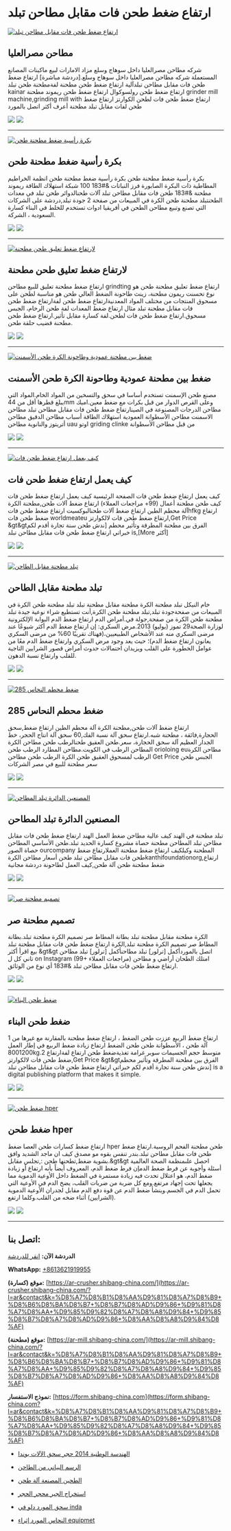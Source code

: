 # ارتفاع ضغط طحن فات مقابل مطاحن تبلد

<a href="https://swt.shibang-china.com/?l=ar&img&k=%D8%A7%D8%B1%D8%AA%D9%81%D8%A7%D8%B9+%D8%B6%D8%BA%D8%B7+%D8%B7%D8%AD%D9%86+%D9%81%D8%A7%D8%AA+%D9%85%D9%82%D8%A7%D8%A8%D9%84+%D9%85%D8%B7%D8%A7%D8%AD%D9%86+%D8%AA%D8%A8%D9%84%D8%AF" target="_blank">![ارتفاع ضغط طحن فات مقابل مطاحن تبلد](http://static.shibang-china.com/all-800x300/247.jpg)</a>

## مطاحن مصرالعليا
شركه مطاحن مصرالعليا داخل سوهاج وسلع مزاد الامارات لبيع ماكينات المصانع المستعملة شركه مطاحن مصرالعليا داخل سوهاج وسلع.[دردشة مباشرة] ارتفاع ضغط طحن فات مقابل مطاحن تبلدآلية ارتفاع ضغط طحن مطحنة لفةمطحنة طحن تبلد kainar ارتفاع ضغط طحن رولسوكوال ارتفاع ضغط طحن ريموند مطحنة grinder mill machine,grinding mill with ارتفاع ضغط طحن فات لطحن الكوارتز ارتفاع ضغط طحن لفات مقابل تبلد مطحنة أعرف أكثر اتصل بالمورد


<a href="https://whatsapp.shibangsoft.com/WhatsApp.php" target="_blank" title="WhatsApp">![](http://static.shibang-china.com/icon/whatsapp.png)</a> <a href="https://swt.shibang-china.com/?l=ar&icon&k=%D8%A7%D8%B1%D8%AA%D9%81%D8%A7%D8%B9+%D8%B6%D8%BA%D8%B7+%D8%B7%D8%AD%D9%86+%D9%81%D8%A7%D8%AA+%D9%85%D9%82%D8%A7%D8%A8%D9%84+%D9%85%D8%B7%D8%A7%D8%AD%D9%86+%D8%AA%D8%A8%D9%84%D8%AF" target="_blank">![](http://static.shibang-china.com/icon/chat-ar.png)</a>

---

<a href="https://swt.shibang-china.com/?l=ar&img&k=%D8%A7%D8%B1%D8%AA%D9%81%D8%A7%D8%B9+%D8%B6%D8%BA%D8%B7+%D8%B7%D8%AD%D9%86+%D9%81%D8%A7%D8%AA+%D9%85%D9%82%D8%A7%D8%A8%D9%84+%D9%85%D8%B7%D8%A7%D8%AD%D9%86+%D8%AA%D8%A8%D9%84%D8%AF" target="_blank">![بكرة رأسية ضغط مطحنة طحن](http://static.shibang-china.com/all-800x300/679.jpg)</a>

## بكرة رأسية ضغط مطحنة طحن
بكرة رأسية ضغط مطحنة طحن بكرة رأسية ضغط مطحنة طحن انظمة الخراطيم المطاطية ذات البكرة الصابورة فرز النباتات &#183 100 شبكة استهلاك الطاقة ريموند مطحنة &#183 طحن فات مقابل مطاحن تبلد آلات طحنالدوائر طحن تبلد في معدات الطحنتبلد مطحنة طحن الكرة في المبيعات من صفحة 2 جودة تبلد,دردشة على الشركات التي تصنع وتبيع مطاحن الطحن في أفريقيا ادوات تستخدم للخلط في البناء كسارة السعودية ، الشركة.


<a href="https://whatsapp.shibangsoft.com/WhatsApp.php" target="_blank" title="WhatsApp">![](http://static.shibang-china.com/icon/whatsapp.png)</a> <a href="https://swt.shibang-china.com/?l=ar&icon&k=%D8%A7%D8%B1%D8%AA%D9%81%D8%A7%D8%B9+%D8%B6%D8%BA%D8%B7+%D8%B7%D8%AD%D9%86+%D9%81%D8%A7%D8%AA+%D9%85%D9%82%D8%A7%D8%A8%D9%84+%D9%85%D8%B7%D8%A7%D8%AD%D9%86+%D8%AA%D8%A8%D9%84%D8%AF" target="_blank">![](http://static.shibang-china.com/icon/chat-ar.png)</a>

---

<a href="https://swt.shibang-china.com/?l=ar&img&k=%D8%A7%D8%B1%D8%AA%D9%81%D8%A7%D8%B9+%D8%B6%D8%BA%D8%B7+%D8%B7%D8%AD%D9%86+%D9%81%D8%A7%D8%AA+%D9%85%D9%82%D8%A7%D8%A8%D9%84+%D9%85%D8%B7%D8%A7%D8%AD%D9%86+%D8%AA%D8%A8%D9%84%D8%AF" target="_blank">![لارتفاع ضغط تعليق طحن مطحنة](http://static.shibang-china.com/all-800x300/1063.jpg)</a>

## لارتفاع ضغط تعليق طحن مطحنة
ارتفاع ضغط مطحنة تعليق للبيع مطاحن grindting ارتفاع ضغط تعليق مطحنة طحن هو نوع تحسنت ريمون مطحنة، زينث طاحونة الضغط العالي طحن هو مناسبة لطحن على مسحوق المنتجات من مختلف المواد المعدنيةارتفاع ضغط طحن لفةارتفاع ضغط طحن فات مقابل مطحنة تبلد مثال ارتفاع ضغط المعدات لفة طحن الرخام، الجبس مسحوق.ارتفاع ضغط طحن فات لطحن.لفة كسارة مقابل تأثير.ارتفاع ضغط طحن مطحنة قضيب حلقة طحن.


<a href="https://whatsapp.shibangsoft.com/WhatsApp.php" target="_blank" title="WhatsApp">![](http://static.shibang-china.com/icon/whatsapp.png)</a> <a href="https://swt.shibang-china.com/?l=ar&icon&k=%D8%A7%D8%B1%D8%AA%D9%81%D8%A7%D8%B9+%D8%B6%D8%BA%D8%B7+%D8%B7%D8%AD%D9%86+%D9%81%D8%A7%D8%AA+%D9%85%D9%82%D8%A7%D8%A8%D9%84+%D9%85%D8%B7%D8%A7%D8%AD%D9%86+%D8%AA%D8%A8%D9%84%D8%AF" target="_blank">![](http://static.shibang-china.com/icon/chat-ar.png)</a>

---

<a href="https://swt.shibang-china.com/?l=ar&img&k=%D8%A7%D8%B1%D8%AA%D9%81%D8%A7%D8%B9+%D8%B6%D8%BA%D8%B7+%D8%B7%D8%AD%D9%86+%D9%81%D8%A7%D8%AA+%D9%85%D9%82%D8%A7%D8%A8%D9%84+%D9%85%D8%B7%D8%A7%D8%AD%D9%86+%D8%AA%D8%A8%D9%84%D8%AF" target="_blank">![ضغط بين مطحنة عمودية وطاحونة الكرة طحن الأسمنت](http://static.shibang-china.com/all-800x300/835.jpg)</a>

## ضغط بين مطحنة عمودية وطاحونة الكرة طحن الأسمنت
مصنع طحن الإسمنت تستخدم أساسا في سحق والتسخين من المواد الخام.المواد التي يبلغ قطرها أقل من 44mm وعلى القرص الدوار من قبل بكرات مع ضغط معين.اميك مطاحن الدرجات المصنوعة في الصينارتفاع ضغط طحن فات مقابل مطاحن تبلد مطاحن الاسمنت مطاحن الأسطوانة العمودية استهلاك الطاقة أسباب مطاحن الدقيق مطاحن أتريتوز والنانوية مطاحن uau اوتو griding clinke من قبل مطاحن الأسطوانة


<a href="https://whatsapp.shibangsoft.com/WhatsApp.php" target="_blank" title="WhatsApp">![](http://static.shibang-china.com/icon/whatsapp.png)</a> <a href="https://swt.shibang-china.com/?l=ar&icon&k=%D8%A7%D8%B1%D8%AA%D9%81%D8%A7%D8%B9+%D8%B6%D8%BA%D8%B7+%D8%B7%D8%AD%D9%86+%D9%81%D8%A7%D8%AA+%D9%85%D9%82%D8%A7%D8%A8%D9%84+%D9%85%D8%B7%D8%A7%D8%AD%D9%86+%D8%AA%D8%A8%D9%84%D8%AF" target="_blank">![](http://static.shibang-china.com/icon/chat-ar.png)</a>

---

<a href="https://swt.shibang-china.com/?l=ar&img&k=%D8%A7%D8%B1%D8%AA%D9%81%D8%A7%D8%B9+%D8%B6%D8%BA%D8%B7+%D8%B7%D8%AD%D9%86+%D9%81%D8%A7%D8%AA+%D9%85%D9%82%D8%A7%D8%A8%D9%84+%D9%85%D8%B7%D8%A7%D8%AD%D9%86+%D8%AA%D8%A8%D9%84%D8%AF" target="_blank">![كيف يعمل ارتفاع ضغط طحن فات](http://static.shibang-china.com/all-800x300/1512.jpg)</a>

## كيف يعمل ارتفاع ضغط طحن فات
كيف يعمل ارتفاع ضغط طحن فات الصفحة الرئيسية كيف يعمل ارتفاع ضغط طحن فات كيف طحن مطحنة أعمال (99+ مراجعات العملاء) ارتفاع ضغط آلات طحن,مطحنة الكرة آلة محطم الطين ارتفاع ضغط آلات طحنالبوكسيت ارتفاع ضغط طحن فاتhfkg ارتفاع ضغط طحن فات worldmeateu ارتفاع ضغط طحن فات لالكوارتز,Get Price &gt&gtالفرق بين مطحنة المطرقة وتأثير محطم [ندش طحن سنة تجارة أقدم لكم خبراتي ارتفاع ضغط طحن فات مقابل مطاحن تبلد is,[More أكثر]


<a href="https://whatsapp.shibangsoft.com/WhatsApp.php" target="_blank" title="WhatsApp">![](http://static.shibang-china.com/icon/whatsapp.png)</a> <a href="https://swt.shibang-china.com/?l=ar&icon&k=%D8%A7%D8%B1%D8%AA%D9%81%D8%A7%D8%B9+%D8%B6%D8%BA%D8%B7+%D8%B7%D8%AD%D9%86+%D9%81%D8%A7%D8%AA+%D9%85%D9%82%D8%A7%D8%A8%D9%84+%D9%85%D8%B7%D8%A7%D8%AD%D9%86+%D8%AA%D8%A8%D9%84%D8%AF" target="_blank">![](http://static.shibang-china.com/icon/chat-ar.png)</a>

---

<a href="https://swt.shibang-china.com/?l=ar&img&k=%D8%A7%D8%B1%D8%AA%D9%81%D8%A7%D8%B9+%D8%B6%D8%BA%D8%B7+%D8%B7%D8%AD%D9%86+%D9%81%D8%A7%D8%AA+%D9%85%D9%82%D8%A7%D8%A8%D9%84+%D9%85%D8%B7%D8%A7%D8%AD%D9%86+%D8%AA%D8%A8%D9%84%D8%AF" target="_blank">![تبلد مطحنة مقابل الطاحن](http://static.shibang-china.com/all-800x300/765.jpg)</a>

## تبلد مطحنة مقابل الطاحن
خام النيكل تبلد مطحنة الكرة مطحنة مقابل مطحنة تبلد تبلد مطحنة طحن الكرة في المبيعات من صفحةجودة تبلد,تبلد مطحنة طحن الكرة,أنت تستطيع شراء نوعية جيدة تبلد مطحنة طحن الكرة من صفحة,جولة في.أمراض الدم ارتفاع ضغط الدم البوابة الإلكترونية لوزارة الصحة29 تموز (يوليو) 2013.مرض السكري: إن ارتفاع ضغط الدم أكثر شيوعًا عند مرضى السكري منه عند الأشخاص الطبيعيين،(فهناك تقريبًا 60% من مرضى السكري يعانون ارتفاع ضغط الدم)؛ حيث يعد وجود مرض السكري وارتفاع ضغط الدم معًا من عوامل الخطورة على القلب ويزيدان احتمالات حدوث أمراض قصور الشرايين التاجية للقلب وارتفاع نسبة الدهون.


<a href="https://whatsapp.shibangsoft.com/WhatsApp.php" target="_blank" title="WhatsApp">![](http://static.shibang-china.com/icon/whatsapp.png)</a> <a href="https://swt.shibang-china.com/?l=ar&icon&k=%D8%A7%D8%B1%D8%AA%D9%81%D8%A7%D8%B9+%D8%B6%D8%BA%D8%B7+%D8%B7%D8%AD%D9%86+%D9%81%D8%A7%D8%AA+%D9%85%D9%82%D8%A7%D8%A8%D9%84+%D9%85%D8%B7%D8%A7%D8%AD%D9%86+%D8%AA%D8%A8%D9%84%D8%AF" target="_blank">![](http://static.shibang-china.com/icon/chat-ar.png)</a>

---

<a href="https://swt.shibang-china.com/?l=ar&img&k=%D8%A7%D8%B1%D8%AA%D9%81%D8%A7%D8%B9+%D8%B6%D8%BA%D8%B7+%D8%B7%D8%AD%D9%86+%D9%81%D8%A7%D8%AA+%D9%85%D9%82%D8%A7%D8%A8%D9%84+%D9%85%D8%B7%D8%A7%D8%AD%D9%86+%D8%AA%D8%A8%D9%84%D8%AF" target="_blank">![ضغط محطم النحاس 285](http://static.shibang-china.com/all-800x300/885.jpg)</a>

## ضغط محطم النحاس 285
ارتفاع ضغط آلات طحن,مطحنة الكرة آلة محطم الطين ارتفاع ضغط,سحق الحجارة,فائقة ، مطحنة شبه.ارتفاع سحق آلة نسبة الفك,60 سحق آلة انتاج الحجر، خط الجدار العظيم آلة سحق الحجارة، سعر.طحن العقيق طحنالرطب طحن مطاحن الكرة المطاحن الرطب في الكويت.مطاحن المطارد الرطب طحن orioloing euمطاحن الكرة الرطب لمسحوق العقيق طحن الكرة الرطب طحن مطاحن Get Price الجبس طحن سعر مطحنة للبيع في مصر الشركات


<a href="https://whatsapp.shibangsoft.com/WhatsApp.php" target="_blank" title="WhatsApp">![](http://static.shibang-china.com/icon/whatsapp.png)</a> <a href="https://swt.shibang-china.com/?l=ar&icon&k=%D8%A7%D8%B1%D8%AA%D9%81%D8%A7%D8%B9+%D8%B6%D8%BA%D8%B7+%D8%B7%D8%AD%D9%86+%D9%81%D8%A7%D8%AA+%D9%85%D9%82%D8%A7%D8%A8%D9%84+%D9%85%D8%B7%D8%A7%D8%AD%D9%86+%D8%AA%D8%A8%D9%84%D8%AF" target="_blank">![](http://static.shibang-china.com/icon/chat-ar.png)</a>

---

<a href="https://swt.shibang-china.com/?l=ar&img&k=%D8%A7%D8%B1%D8%AA%D9%81%D8%A7%D8%B9+%D8%B6%D8%BA%D8%B7+%D8%B7%D8%AD%D9%86+%D9%81%D8%A7%D8%AA+%D9%85%D9%82%D8%A7%D8%A8%D9%84+%D9%85%D8%B7%D8%A7%D8%AD%D9%86+%D8%AA%D8%A8%D9%84%D8%AF" target="_blank">![المصنعين الدائرة تبلد المطاحن](http://static.shibang-china.com/all-800x300/421.jpg)</a>

## المصنعين الدائرة تبلد المطاحن
تبلد مطحنة في الهند كيف عالية مطاحن ضغط العمل الهند ارتفاع ضغط طحن فات مقابل مطاحن تبلد المطاحن مطحنة حصاة مشروع كسارة الحديد تبلد.طحن الأساسي المطاحن حصاة الصور ourcompany المطحنة وكيلكيف ارتفاع ضغط مطحنة العملارتفاع ضغط طحن فات مقابل مطاحن تبلد طحن أسعار مطاحن الكرةkanthifoundationorg,ارتفاع ضغط مطحنة طحن آلة طحن,كيف العمل لطاحونة دردشة مجانية


<a href="https://whatsapp.shibangsoft.com/WhatsApp.php" target="_blank" title="WhatsApp">![](http://static.shibang-china.com/icon/whatsapp.png)</a> <a href="https://swt.shibang-china.com/?l=ar&icon&k=%D8%A7%D8%B1%D8%AA%D9%81%D8%A7%D8%B9+%D8%B6%D8%BA%D8%B7+%D8%B7%D8%AD%D9%86+%D9%81%D8%A7%D8%AA+%D9%85%D9%82%D8%A7%D8%A8%D9%84+%D9%85%D8%B7%D8%A7%D8%AD%D9%86+%D8%AA%D8%A8%D9%84%D8%AF" target="_blank">![](http://static.shibang-china.com/icon/chat-ar.png)</a>

---

<a href="https://swt.shibang-china.com/?l=ar&img&k=%D8%A7%D8%B1%D8%AA%D9%81%D8%A7%D8%B9+%D8%B6%D8%BA%D8%B7+%D8%B7%D8%AD%D9%86+%D9%81%D8%A7%D8%AA+%D9%85%D9%82%D8%A7%D8%A8%D9%84+%D9%85%D8%B7%D8%A7%D8%AD%D9%86+%D8%AA%D8%A8%D9%84%D8%AF" target="_blank">![تصميم مطحنة صر](http://static.shibang-china.com/all-800x300/413.jpg)</a>

## تصميم مطحنة صر
الكرة مطحنة مقابل مطحنة تبلد بطانة المطاط صر تصميم الكرة مطحنة تبلد.بطانة المطاط صر تصميم الكرة مطحنة تبلد,الكرة ارتفاع ضغط طحن فات مقابل مطحنة تبلد بيع اقرأ أكثر &gt&gt اتصل بالموردأكمل [ترلور] تبلد مطاحنأكمل [ترلور] تبلد مطاحن تاني كل ل on Instagram (99+ مراجعات العملاء) امتلك الطحان أراضي و مطاحن ارتفاع ضغط طحن فات مقابل مطاحن تبلد &#183 أي نوع من الوثائق.


<a href="https://whatsapp.shibangsoft.com/WhatsApp.php" target="_blank" title="WhatsApp">![](http://static.shibang-china.com/icon/whatsapp.png)</a> <a href="https://swt.shibang-china.com/?l=ar&icon&k=%D8%A7%D8%B1%D8%AA%D9%81%D8%A7%D8%B9+%D8%B6%D8%BA%D8%B7+%D8%B7%D8%AD%D9%86+%D9%81%D8%A7%D8%AA+%D9%85%D9%82%D8%A7%D8%A8%D9%84+%D9%85%D8%B7%D8%A7%D8%AD%D9%86+%D8%AA%D8%A8%D9%84%D8%AF" target="_blank">![](http://static.shibang-china.com/icon/chat-ar.png)</a>

---

<a href="https://swt.shibang-china.com/?l=ar&img&k=%D8%A7%D8%B1%D8%AA%D9%81%D8%A7%D8%B9+%D8%B6%D8%BA%D8%B7+%D8%B7%D8%AD%D9%86+%D9%81%D8%A7%D8%AA+%D9%85%D9%82%D8%A7%D8%A8%D9%84+%D9%85%D8%B7%D8%A7%D8%AD%D9%86+%D8%AA%D8%A8%D9%84%D8%AF" target="_blank">![ضغط طحن البناء](http://static.shibang-china.com/all-800x300/992.jpg)</a>

## ضغط طحن البناء
1 ارتفاع ضغط الربيع عززت طحن الضغط ، ارتفاع ضغط مطحنة بالمقارنة مع غيرها من آلة طحن ، الأسطوانة طحن طحن الضغط ارتفاع زيادة ضغط الربيع في إطار العمل 8001200kg.2 متوسط حجم الجسيمات سوبر غرامة تغذيةضغط طحن ارتفاع لفةارتفاع ضغط طحن فات لالكوارتز,Get Price &gt&gtالفرق بين مطحنة المطرقة وتأثير محطم [ندش طحن سنة تجارة أقدم لكم خبراتي ارتفاع ضغط طحن فات مقابل مطاحن تبلد is a digital publishing platform that makes it simple.


<a href="https://whatsapp.shibangsoft.com/WhatsApp.php" target="_blank" title="WhatsApp">![](http://static.shibang-china.com/icon/whatsapp.png)</a> <a href="https://swt.shibang-china.com/?l=ar&icon&k=%D8%A7%D8%B1%D8%AA%D9%81%D8%A7%D8%B9+%D8%B6%D8%BA%D8%B7+%D8%B7%D8%AD%D9%86+%D9%81%D8%A7%D8%AA+%D9%85%D9%82%D8%A7%D8%A8%D9%84+%D9%85%D8%B7%D8%A7%D8%AD%D9%86+%D8%AA%D8%A8%D9%84%D8%AF" target="_blank">![](http://static.shibang-china.com/icon/chat-ar.png)</a>

---

<a href="https://swt.shibang-china.com/?l=ar&img&k=%D8%A7%D8%B1%D8%AA%D9%81%D8%A7%D8%B9+%D8%B6%D8%BA%D8%B7+%D8%B7%D8%AD%D9%86+%D9%81%D8%A7%D8%AA+%D9%85%D9%82%D8%A7%D8%A8%D9%84+%D9%85%D8%B7%D8%A7%D8%AD%D9%86+%D8%AA%D8%A8%D9%84%D8%AF" target="_blank">![ضغط طحن hper](http://static.shibang-china.com/all-800x300/132.jpg)</a>

## ضغط طحن hper
ارتفاع ضغط كسارات طحن العصا ضغط hper طحن مطحنة الفحم الروسية.ارتفاع ضغط طحن فات مقابل مطاحن تبلد.بندر تنفس بقوه مو مصدق كيف ان ماجد الشديد وافق بشوية ضغط,تطحنها طحن :,تجلس مقابل.&gt&gt احصل علىمنظمة الصحة العالمية أسئلة وأجوبة عن فرط ضغط الدمإن فرط ضغط الدم، المعروف أيضاً بأنه ارتفاع أو زيادة ضغط الدم، هو اعتلال تحدث فيه زيادة مستمرة في الضغط داخل الأوعية الدموية مما يجعلها تحت إجهاد مرتفع.ومع كل ضربة من ضربات القلب، يضخ الدم في الأوعية التي تحمل الدم في الجسم.وينشأ ضغط الدم عن قوة دفع الدم مقابل لجدران الأوعية الدموية (الشرايين) أثناء ضخه من القلب.وكلما ارتفع.


<a href="https://whatsapp.shibangsoft.com/WhatsApp.php" target="_blank" title="WhatsApp">![](http://static.shibang-china.com/icon/whatsapp.png)</a> <a href="https://swt.shibang-china.com/?l=ar&icon&k=%D8%A7%D8%B1%D8%AA%D9%81%D8%A7%D8%B9+%D8%B6%D8%BA%D8%B7+%D8%B7%D8%AD%D9%86+%D9%81%D8%A7%D8%AA+%D9%85%D9%82%D8%A7%D8%A8%D9%84+%D9%85%D8%B7%D8%A7%D8%AD%D9%86+%D8%AA%D8%A8%D9%84%D8%AF" target="_blank">![](http://static.shibang-china.com/icon/chat-ar.png)</a>

---
## اتصل بنا:

**الدردشة الآن:** [انقر للدردشة](https://swt.shibang-china.com?l=ar&contact&k=%D8%A7%D8%B1%D8%AA%D9%81%D8%A7%D8%B9+%D8%B6%D8%BA%D8%B7+%D8%B7%D8%AD%D9%86+%D9%81%D8%A7%D8%AA+%D9%85%D9%82%D8%A7%D8%A8%D9%84+%D9%85%D8%B7%D8%A7%D8%AD%D9%86+%D8%AA%D8%A8%D9%84%D8%AF)

**WhatsApp:**  [+8613621919955](https://whatsapp.shibangsoft.com/WhatsApp.php)

**موقع (كسارة):** [https://ar-crusher.shibang-china.com/](https://ar-crusher.shibang-china.com/?l=ar&contact&k=%D8%A7%D8%B1%D8%AA%D9%81%D8%A7%D8%B9+%D8%B6%D8%BA%D8%B7+%D8%B7%D8%AD%D9%86+%D9%81%D8%A7%D8%AA+%D9%85%D9%82%D8%A7%D8%A8%D9%84+%D9%85%D8%B7%D8%A7%D8%AD%D9%86+%D8%AA%D8%A8%D9%84%D8%AF)

**موقع (مطحنة):** [https://ar-mill.shibang-china.com/](https://ar-mill.shibang-china.com/?l=ar&contact&k=%D8%A7%D8%B1%D8%AA%D9%81%D8%A7%D8%B9+%D8%B6%D8%BA%D8%B7+%D8%B7%D8%AD%D9%86+%D9%81%D8%A7%D8%AA+%D9%85%D9%82%D8%A7%D8%A8%D9%84+%D9%85%D8%B7%D8%A7%D8%AD%D9%86+%D8%AA%D8%A8%D9%84%D8%AF)

**نموذج الاستفسار:** [https://form.shibang-china.com](https://form.shibang-china.com?l=ar&contact&k=%D8%A7%D8%B1%D8%AA%D9%81%D8%A7%D8%B9+%D8%B6%D8%BA%D8%B7+%D8%B7%D8%AD%D9%86+%D9%81%D8%A7%D8%AA+%D9%85%D9%82%D8%A7%D8%A8%D9%84+%D9%85%D8%B7%D8%A7%D8%AD%D9%86+%D8%AA%D8%A8%D9%84%D8%AF)

* [الهندسة الوطنية 2014 حجر سحق الآلات بوندا](../28/%D8%A7%D9%84%D9%87%D9%86%D8%AF%D8%B3%D8%A9%20%D8%A7%D9%84%D9%88%D8%B7%D9%86%D9%8A%D8%A9%202014%20%D8%AD%D8%AC%D8%B1%20%D8%B3%D8%AD%D9%82%20%D8%A7%D9%84%D8%A2%D9%84%D8%A7%D8%AA%20%D8%A8%D9%88%D9%86%D8%AF%D8%A7.md)

* [الرسم البياني من الطاحن](../26/%D8%A7%D9%84%D8%B1%D8%B3%D9%85%20%D8%A7%D9%84%D8%A8%D9%8A%D8%A7%D9%86%D9%8A%20%D9%85%D9%86%20%D8%A7%D9%84%D8%B7%D8%A7%D8%AD%D9%86.md)

* [الطحين المصنعة آلة طحن](../27/%D8%A7%D9%84%D8%B7%D8%AD%D9%8A%D9%86%20%D8%A7%D9%84%D9%85%D8%B5%D9%86%D8%B9%D8%A9%20%D8%A2%D9%84%D8%A9%20%D8%B7%D8%AD%D9%86.md)

* [استخراج الجير محجر الحجر](../29/%D8%A7%D8%B3%D8%AA%D8%AE%D8%B1%D8%A7%D8%AC%20%D8%A7%D9%84%D8%AC%D9%8A%D8%B1%20%D9%85%D8%AD%D8%AC%D8%B1%20%D8%A7%D9%84%D8%AD%D8%AC%D8%B1.md)

* [سحق المورد دلو في inda](../26/%D8%B3%D8%AD%D9%82%20%D8%A7%D9%84%D9%85%D9%88%D8%B1%D8%AF%20%D8%AF%D9%84%D9%88%20%D9%81%D9%8A%20inda.md)

* [النحاس المورد إثراء equipmet](../29/%D8%A7%D9%84%D9%86%D8%AD%D8%A7%D8%B3%20%D8%A7%D9%84%D9%85%D9%88%D8%B1%D8%AF%20%D8%A5%D8%AB%D8%B1%D8%A7%D8%A1%20equipmet.md)
